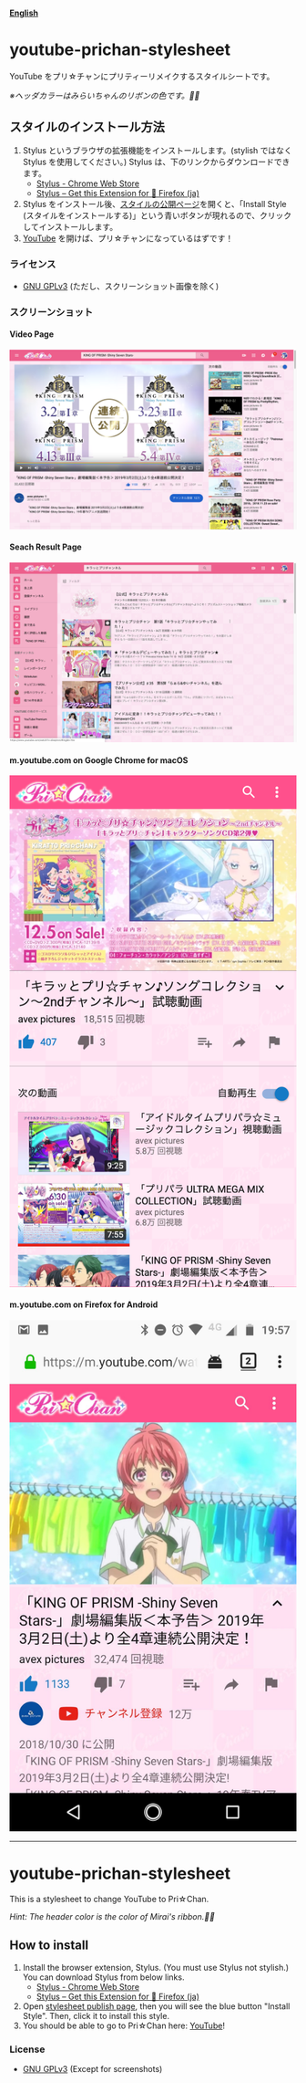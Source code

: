 #### [English](#en)

# youtube-prichan-stylesheet

YouTube をプリ☆チャンにプリティーリメイクするスタイルシートです。

*※ヘッダカラーはみらいちゃんのリボンの色です。🎀✨*

## スタイルのインストール方法

1. Stylus というブラウザの拡張機能をインストールします。(stylish ではなく Stylus を使用してください。) Stylus は、下のリンクからダウンロードできます。
   * [Stylus - Chrome Web Store](https://chrome.google.com/webstore/detail/stylus/clngdbkpkpeebahjckkjfobafhncgmne)
   * [Stylus – Get this Extension for 🦊 Firefox (ja)](https://addons.mozilla.org/ja/firefox/addon/styl-us)
2. Stylus をインストール後、[スタイルの公開ページ](https://userstyles.org/styles/167470/kiratto-prichan)を開くと、「Install Style (スタイルをインストールする)」という青いボタンが現れるので、クリックしてインストールします。
3. [YouTube](https://www.youtube.com) を開けば、プリ☆チャンになっているはずです！
### ライセンス

- [GNU GPLv3](./LICENSE) (ただし、スクリーンショット画像を除く)

### スクリーンショット

#### Video Page

![Screenshoot 1](screenshot/1-kinpri.png)

#### Seach Result Page

![Screenshoot 2](screenshot/2-prichan.png)

#### m.youtube.com on Google Chrome for macOS

![Screenshoot 3](screenshot/android-1.png)

#### m.youtube.com on Firefox for Android

![Screenshoot 4](screenshot/android-2.png)

---

<a name="en"></a>

# youtube-prichan-stylesheet

This is a stylesheet to change YouTube to Pri☆Chan.

*Hint: The header color is the color of Mirai's ribbon.🎀✨*

## How to install
1. Install the browser extension, Stylus. (You must use Stylus not stylish.) You can download Stylus from below links.
   * [Stylus - Chrome Web Store](https://chrome.google.com/webstore/detail/stylus/clngdbkpkpeebahjckkjfobafhncgmne)
   * [Stylus – Get this Extension for 🦊 Firefox (ja)](https://addons.mozilla.org/ja/firefox/addon/styl-us)
2. Open [stylesheet publish page](https://userstyles.org/styles/167470/kiratto-prichan), then you will see the blue button "Install Style". Then, click it to install this style.
3. You should be able to go to Pri☆Chan here: <a href="https://www.youtube.com/">YouTube</a>!

### License

- [GNU GPLv3](./LICENSE) (Except for screenshots)